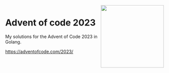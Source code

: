 <img src="https://gist.githubusercontent.com/arthur-fontaine/693e1938c17c17cef91a4ca132fce154/raw/22a0910dab8702022aea26cd204363eace6423af/christmas-tree.gif" align="right" width="200" />

# Advent of code 2023

My solutions for the Advent of Code 2023 in Golang.

https://adventofcode.com/2023/

